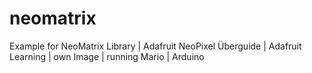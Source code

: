 # neomatrix
Example for NeoMatrix Library | Adafruit NeoPixel Überguide | Adafruit Learning | own Image | running Mario | Arduino
